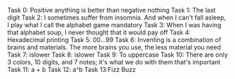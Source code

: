 Task 0: Positive anything is better than negative nothing
Task 1: The last digit
Task 2:  I sometimes suffer from insomnia. And when I can't fall asleep, I play what I call the alphabet game
mandatory
Task 3: When I was having that alphabet soup, I never thought that it would pay off
Task 4:  Hexadecimal printing
Task 5: 00...99
Task 6: Inventing is a combination of brains and materials. The more brains you use, the less material you need
Task 7:  islower
Task 8:  islower
Task 9: To uppercase
Task 10: There are only 3 colors, 10 digits, and 7 notes; it's what we do with them that's important
Task 11: a + b
Task 12: a^b
Task 13:Fizz Buzz 
